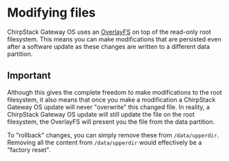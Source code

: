 # Modifying files

ChirpStack Gateway OS uses an [OverlayFS](https://en.wikipedia.org/wiki/OverlayFS)
on top of the read-only root filesystem. This means you can make modifications that
are persisted even after a software update as these changes are written to a
different data partition.

## Important

Although this gives the complete freedom to make modifications to the root
filesystem, it also means that once you make a modification a ChirpStack Gateway OS
update will never "overwrite" this changed file. In reality, a ChirpStack Gateway OS
update will still update the file on the root filesystem, the OverlayFS will
present you the file from the data partition.

To "rollback" changes, you can simply remove these from `/data/upperdir`.
Removing all the content from `/data/upperdir` would effectively be a "factory reset".
